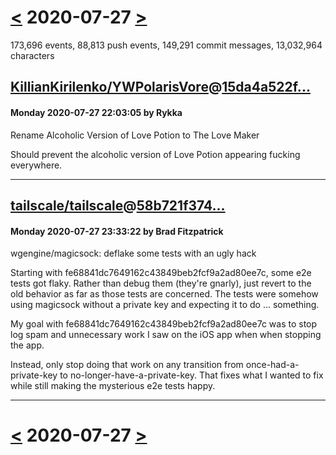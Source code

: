 # [<](2020-07-26.md) 2020-07-27 [>](2020-07-28.md)

173,696 events, 88,813 push events, 149,291 commit messages, 13,032,964 characters


## [KillianKirilenko/YWPolarisVore](https://github.com/KillianKirilenko/YWPolarisVore)@[15da4a522f...](https://github.com/KillianKirilenko/YWPolarisVore/commit/15da4a522f1076654584645b83fba3925c3ee53f)
#### Monday 2020-07-27 22:03:05 by Rykka

Rename Alcoholic Version of Love Potion to The Love Maker

Should prevent the alcoholic version of Love Potion appearing fucking everywhere.

---
## [tailscale/tailscale](https://github.com/tailscale/tailscale)@[58b721f374...](https://github.com/tailscale/tailscale/commit/58b721f374e02887791a6ed4fe85c4ba6bc1de7d)
#### Monday 2020-07-27 23:33:22 by Brad Fitzpatrick

wgengine/magicsock: deflake some tests with an ugly hack

Starting with fe68841dc7649162c43849beb2fcf9a2ad80ee7c, some e2e tests
got flaky. Rather than debug them (they're gnarly), just revert to the old
behavior as far as those tests are concerned. The tests were somehow
using magicsock without a private key and expecting it to do ... something.

My goal with fe68841dc7649162c43849beb2fcf9a2ad80ee7c was to stop log spam
and unnecessary work I saw on the iOS app when when stopping the app.

Instead, only stop doing that work on any transition from
once-had-a-private-key to no-longer-have-a-private-key. That fixes
what I wanted to fix while still making the mysterious e2e tests
happy.

---

# [<](2020-07-26.md) 2020-07-27 [>](2020-07-28.md)

